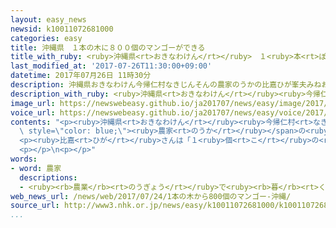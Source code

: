 ```yaml
---
layout: easy_news
newsid: k10011072681000
categories: easy
title: 沖縄県　１本の木に８００個のマンゴーができる
title_with_ruby: <ruby>沖縄県<rt>おきなわけん</rt></ruby>　１<ruby>本<rt>ぽん</rt></ruby>の<ruby>木<rt>き</rt></ruby>に８００<ruby>個<rt>こ</rt></ruby>のマンゴーができる
last_modified_at: '2017-07-26T11:30:00+09:00'
datetime: 2017年07月26日 11時30分
description: 沖縄県おきなわけん今帰仁村なきじんそんの農家のうかの比嘉ひが峯夫みねおさんは、果物くだもののマンゴーの木きを６０本ぽんぐらい育そだてています。
description_with_ruby: <ruby>沖縄県<rt>おきなわけん</rt></ruby><ruby>今帰仁村<rt>なきじんそん</rt></ruby>の<ruby>農家<rt>のうか</rt></ruby>の<ruby>比嘉<rt>ひが</rt></ruby><ruby>峯夫<rt>みねお</rt></ruby>さんは、<ruby>果物<rt>くだもの</rt></ruby>のマンゴーの<ruby>木<rt>き</rt></ruby>を６０<ruby>本<rt>ぽん</rt></ruby>ぐらい<ruby>育<rt>そだ</rt></ruby>てています。
image_url: https://newswebeasy.github.io/ja201707/news/easy/image/2017/07/26/k10011072681000.jpg
voice_url: https://newswebeasy.github.io/ja201707/news/easy/voice/2017/07/26/k10011072681000.mp3
contents: "<p><ruby>沖縄県<rt>おきなわけん</rt></ruby><ruby>今帰仁村<rt>なきじんそん</rt></ruby>の<span\
  \ style=\"color: blue;\"><ruby>農家<rt>のうか</rt></ruby></span>の<ruby>比嘉<rt>ひが</rt></ruby><ruby>峯夫<rt>みねお</rt></ruby>さんは、<ruby>果物<rt>くだもの</rt></ruby>のマンゴーの<ruby>木<rt>き</rt></ruby>を６０<ruby>本<rt>ぽん</rt></ruby>ぐらい<ruby>育<rt>そだ</rt></ruby>てています。この<ruby>中<rt>なか</rt></ruby>の１<ruby>本<rt>ぽん</rt></ruby>に、マンゴーが８００<ruby>個<rt>こ</rt></ruby>ぐらいできました。１<ruby>本<rt>ぽん</rt></ruby>の<ruby>木<rt>き</rt></ruby>にできるマンゴーは、<ruby>普通<rt>ふつう</rt></ruby>１００<ruby>個<rt>こ</rt></ruby>ぐらいです。８００<ruby>個<rt>こ</rt></ruby>のマンゴーができた<ruby>木<rt>き</rt></ruby>は、<ruby>高<rt>たか</rt></ruby>さが１ｍ５０ｃｍですが、<ruby>枝<rt>えだ</rt></ruby>は<ruby>横<rt>よこ</rt></ruby>に１０ｍぐらいあります。</p>\n\
  <p><ruby>比嘉<rt>ひが</rt></ruby>さんは「１<ruby>個<rt>こ</rt></ruby>の<ruby>大<rt>おお</rt></ruby>きさは<ruby>普通<rt>ふつう</rt></ruby>のマンゴーと<ruby>同<rt>おな</rt></ruby>じぐらいです。<ruby>木<rt>き</rt></ruby>がよく<ruby>頑張<rt>がんば</rt></ruby>ったと<ruby>思<rt>おも</rt></ruby>います」と<ruby>話<rt>はな</rt></ruby>しています。</p>\n\
  <p></p>\n<p></p>"
words:
- word: 農家
  descriptions:
  - <ruby><rb>農業</rb><rt>のうぎょう</rt></ruby>で<ruby><rb>暮</rb><rt>く</rt></ruby>らしを<ruby><rb>立</rb><rt>た</rt></ruby>てている<ruby><rb>家</rb><rt>いえ</rt></ruby>。また、その<ruby><rb>建物</rb><rt>たてもの</rt></ruby>。
web_news_url: /news/web/2017/07/24/1本の木から800個のマンゴー-沖縄/
source_url: http://www3.nhk.or.jp/news/easy/k10011072681000/k10011072681000.html
...
```

